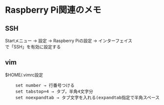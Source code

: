 # Raspberry Pi関連のメモ

## SSH

Startメニュー → 設定 → Raspberry Piの設定 → インターフェイス  
で「SSH」を有効に設定する

## vim

$HOME/.vimrc設定

<pre>
    set number → 行番号つける
    set tabstop=4 → タブ，半角4文字分
    set noexpandtab → タブ文字を入れる(expandtab指定で半角スペース4文字)
</pre>
